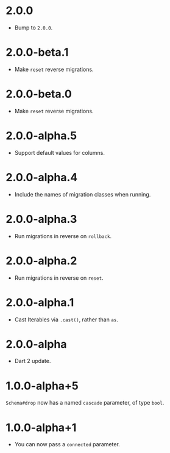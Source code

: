 # 2.0.0
* Bump to `2.0.0`.

# 2.0.0-beta.1
* Make `reset` reverse migrations.

# 2.0.0-beta.0
* Make `reset` reverse migrations.

# 2.0.0-alpha.5
* Support default values for columns.

# 2.0.0-alpha.4
* Include the names of migration classes when running.

# 2.0.0-alpha.3
* Run migrations in reverse on `rollback`.

# 2.0.0-alpha.2
* Run migrations in reverse on `reset`.

# 2.0.0-alpha.1
* Cast Iterables via `.cast()`, rather than `as`.

# 2.0.0-alpha
* Dart 2 update.

# 1.0.0-alpha+5
`Schema#drop` now has a named `cascade` parameter, of type `bool`.

# 1.0.0-alpha+1
* You can now pass a `connected` parameter.